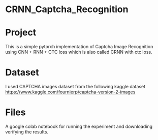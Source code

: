 # CRNN_Captcha_Recognition

# Project
This is a simple pytorch implementation of Captcha Image Recognition using CNN + RNN + CTC loss which is also called CRNN with ctc loss.

# Dataset
I used CAPTCHA images dataset from the following kaggle dataset
https://www.kaggle.com/fournierp/captcha-version-2-images

# Files
A google colab notebook for running the experiment and downloading verifying the results.




